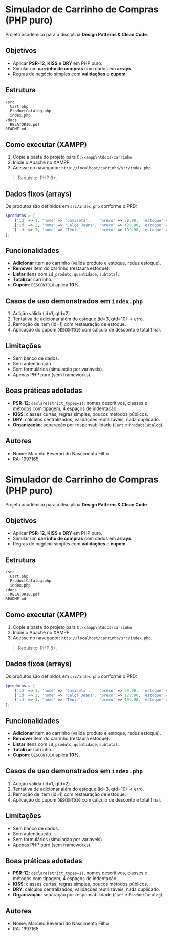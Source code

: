 # Simulador de Carrinho de Compras (PHP puro)

Projeto acadêmico para a disciplina **Design Patterns & Clean Code**.

## Objetivos
- Aplicar **PSR-12**, **KISS** e **DRY** em PHP puro.
- Simular um **carrinho de compras** com dados em **arrays**.
- Regras de negócio simples com **validações** e **cupom**.

## Estrutura
```
/src
  Cart.php
  ProductCatalog.php
  index.php
/docs
  RELATORIO.pdf
README.md
```

## Como executar (XAMPP)
1. Copie a pasta do projeto para `C:\xampp\htdocs\carrinho`
2. Inicie o Apache no XAMPP.
3. Acesse no navegador: `http://localhost/carrinho/src/index.php`.

> Requisito: PHP 8+.

## Dados fixos (arrays)
Os produtos são definidos em `src/index.php` conforme o PRD:
```php
$produtos = [
    ['id' => 1, 'nome' => 'Camiseta',    'preco' => 59.90,  'estoque' => 10],
    ['id' => 2, 'nome' => 'Calça Jeans', 'preco' => 129.90, 'estoque' => 5],
    ['id' => 3, 'nome' => 'Tênis',       'preco' => 199.90, 'estoque' => 3],
];
```

## Funcionalidades
- **Adicionar** item ao carrinho (valida produto e estoque, reduz estoque).
- **Remover** item do carrinho (restaura estoque).
- **Listar** itens com `id_produto`, `quantidade`, `subtotal`.
- **Totalizar** carrinho.
- **Cupom**: `DESCONTO10` aplica **10%**.

## Casos de uso demonstrados em `index.php`
1. Adição válida (id=1, qtd=2).
2. Tentativa de adicionar além do estoque (id=3, qtd=10) → erro.
3. Remoção de item (id=1) com restauração de estoque.
4. Aplicação do cupom `DESCONTO10` com cálculo de desconto e total final.

## Limitações
- Sem banco de dados.
- Sem autenticação.
- Sem formulários (simulação por variáveis).
- Apenas PHP puro (sem frameworks).

## Boas práticas adotadas
- **PSR-12**: `declare(strict_types=1)`, nomes descritivos, classes e métodos com tipagem, 4 espaços de indentação.
- **KISS**: classes curtas, regras simples, poucos métodos públicos.
- **DRY**: cálculos centralizados, validações reutilizáveis, nada duplicado.
- **Organização**: separação por responsabilidade (`Cart` e `ProductCatalog`).

## Autores
- Nome: Marcelo Beverari do Nascimento Filho
- RA: 1997165

# Simulador de Carrinho de Compras (PHP puro)

Projeto acadêmico para a disciplina **Design Patterns & Clean Code**.

## Objetivos
- Aplicar **PSR-12**, **KISS** e **DRY** em PHP puro.
- Simular um **carrinho de compras** com dados em **arrays**.
- Regras de negócio simples com **validações** e **cupom**.

## Estrutura
```
/src
  Cart.php
  ProductCatalog.php
  index.php
/docs
  RELATORIO.pdf
README.md
```

## Como executar (XAMPP)
1. Copie a pasta do projeto para `C:\xampp\htdocs\carrinho`
2. Inicie o Apache no XAMPP.
3. Acesse no navegador: `http://localhost/carrinho/src/index.php`.

> Requisito: PHP 8+.

## Dados fixos (arrays)
Os produtos são definidos em `src/index.php` conforme o PRD:
```php
$produtos = [
    ['id' => 1, 'nome' => 'Camiseta',    'preco' => 59.90,  'estoque' => 10],
    ['id' => 2, 'nome' => 'Calça Jeans', 'preco' => 129.90, 'estoque' => 5],
    ['id' => 3, 'nome' => 'Tênis',       'preco' => 199.90, 'estoque' => 3],
];
```

## Funcionalidades
- **Adicionar** item ao carrinho (valida produto e estoque, reduz estoque).
- **Remover** item do carrinho (restaura estoque).
- **Listar** itens com `id_produto`, `quantidade`, `subtotal`.
- **Totalizar** carrinho.
- **Cupom**: `DESCONTO10` aplica **10%**.

## Casos de uso demonstrados em `index.php`
1. Adição válida (id=1, qtd=2).
2. Tentativa de adicionar além do estoque (id=3, qtd=10) → erro.
3. Remoção de item (id=1) com restauração de estoque.
4. Aplicação do cupom `DESCONTO10` com cálculo de desconto e total final.

## Limitações
- Sem banco de dados.
- Sem autenticação.
- Sem formulários (simulação por variáveis).
- Apenas PHP puro (sem frameworks).

## Boas práticas adotadas
- **PSR-12**: `declare(strict_types=1)`, nomes descritivos, classes e métodos com tipagem, 4 espaços de indentação.
- **KISS**: classes curtas, regras simples, poucos métodos públicos.
- **DRY**: cálculos centralizados, validações reutilizáveis, nada duplicado.
- **Organização**: separação por responsabilidade (`Cart` e `ProductCatalog`).

## Autores
- Nome: Marcelo Beverari do Nascimento Filho
- RA: 1997165

